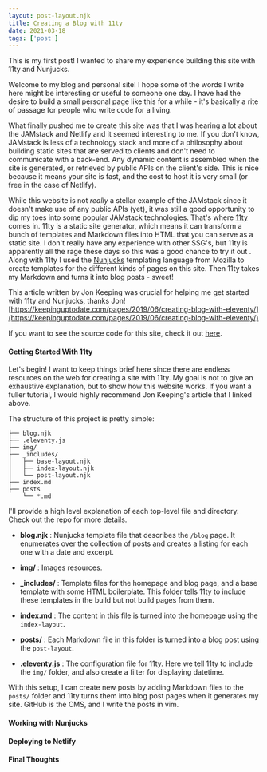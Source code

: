 ```yaml
---
layout: post-layout.njk 
title: Creating a Blog with 11ty
date: 2021-03-18
tags: ['post']
---
```

<!-- Excerpt Start -->
This is my first post! I wanted to share my experience building this site with 11ty and Nunjucks.
<!-- Excerpt End --> 
Welcome to my blog and personal site! I hope some of the words I write here might be interesting or useful to someone one day. I have had the desire to build a small personal page like this for a while - it's basically a rite of passage for people who write code for a living. 

What finally pushed me to create this site was that I was hearing a lot about the JAMstack and Netlify and it seemed interesting to me. If you don't know, JAMstack is less of a technology stack and more of a philosophy about building static sites that are served to clients and don't need to communicate with a back-end. Any dynamic content is assembled when the site is generated, or retrieved by public APIs on the client's side. This is nice because it means your site is fast, and the cost to host it is very small (or free in the case of Netlify). 

While this website is not _really_ a stellar example of the JAMstack since it doesn't make use of any  public APIs (yet), it was still a good opportunity to dip my toes into some popular JAMstack technologies. That's where [11ty](11ty.dev) comes in. 11ty is a static site generator, which means it can transform a bunch of templates and Markdown files into HTML that you can serve as a static site. I don't really have any experience with other SSG's, but 11ty is apparently all the rage these days so this was a good chance to try it out . Along with 11ty I used the [Nunjucks](https://mozilla.github.io/nunjucks/) templating language from Mozilla to create templates for the different kinds of pages on this site. Then 11ty takes my Markdown and turns it into blog posts - sweet!

This article written by Jon Keeping was crucial for helping me get started with 11ty and Nunjucks, thanks Jon!  
[https://keepinguptodate.com/pages/2019/06/creating-blog-with-eleventy/](https://keepinguptodate.com/pages/2019/06/creating-blog-with-eleventy/)

If you want to see the source code for this site, check it out [here](https://github.com/n-parisi/11ty-blog).

#### Getting Started With 11ty

Let's begin! I want to keep things brief here since there are endless resources on the web for creating a site with 11ty. My goal is not to give an exhaustive explanation, but to show how this website works. If you want a fuller tutorial, I would highly recommend Jon Keeping's article that I linked above.

The structure of this project is pretty simple:
```
├── blog.njk
├── .eleventy.js
├── img/
├── _includes/
│   ├── base-layout.njk
│   ├── index-layout.njk
│   └── post-layout.njk
├── index.md
├── posts
    └── *.md
```
I'll provide a high level explanation of each top-level file and directory. Check out the repo for more details.

- **blog.njk**
: Nunjucks template file that describes the `/blog` page. It enumerates over the collection of posts and creates a listing for each one with a date and excerpt. 

- **img/**
: Images resources.

- **_includes/**
: Template files for the homepage and blog page, and a base template with some HTML boilerplate. This folder tells 11ty to include these templates in the build but not build pages from them. 

- **index.md**
: The content in this file is turned into the homepage using the `index-layout`.

- **posts/**
: Each Markdown file in this folder is turned into a blog post using the `post-layout`.

- **.eleventy.js**
: The configuration file for 11ty. Here we tell 11ty to include the `img/` folder, and also create a filter for displaying datetime.

With this setup, I can create new posts by adding Markdown files to the `posts/` folder and 11ty turns them into blog post pages when it generates my site. GitHub is the CMS, and I write the posts in vim. 

#### Working with Nunjucks

#### Deploying to Netlify

#### Final Thoughts
